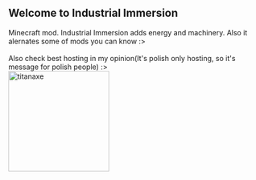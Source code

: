 ## Welcome to Industrial Immersion
Minecraft mod. Industrial Immersion adds energy and machinery. Also it alernates some of mods you can know :><br><br>
Also check best hosting in my opinion(It's polish only hosting, so it's message for polish people) :><br>
<a href="https://titanaxe.com"><img src="http://wiki.titanaxe.com/lib/exe/fetch.php?media=wiki:logo.png" width="200" title="titanaxe"><a/><br>
